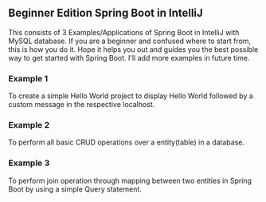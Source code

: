 ## Beginner Edition Spring Boot in IntelliJ
This consists of 3 Examples/Applications of Spring Boot in IntelliJ with MySQL database. If you are a beginner and confused where to start from, this is how you do it. Hope it helps you out and guides you the best possible way to get started with Spring Boot. I'll add more examples in future time.

### Example 1
To create a simple Hello World project to display Hello World followed by a custom message in the respective localhost.

### Example 2
To perform all basic CRUD operations over a entity(table) in a database.

### Example 3
To perform join operation through mapping between two entities in Spring Boot by using a simple Query statement.
 
